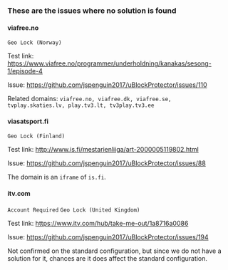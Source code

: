 ### These are the issues where no solution is found

#### viafree.no

`Geo Lock (Norway)`

Test link: https://www.viafree.no/programmer/underholdning/kanakas/sesong-1/episode-4

Issue: https://github.com/jspenguin2017/uBlockProtector/issues/110

Related domains: `viafree.no, viafree.dk, viafree.se, tvplay.skaties.lv, play.tv3.lt, tv3play.tv3.ee`

#### viasatsport.fi

`Geo Lock (Finland)`

Test link: http://www.is.fi/mestarienliiga/art-2000005119802.html

Issue: https://github.com/jspenguin2017/uBlockProtector/issues/88

The domain is an `iframe` of `is.fi`. 

#### itv.com

`Account Required` `Geo Lock (United Kingdom)`

Test link: https://www.itv.com/hub/take-me-out/1a8716a0086

Issue: https://github.com/jspenguin2017/uBlockProtector/issues/194

Not confirmed on the standard configuration, but since we do not have a solution for it, 
chances are it does affect the standard configuration. 
